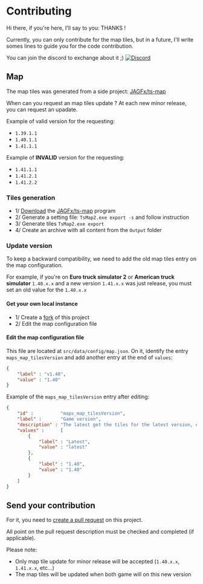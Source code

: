 # Contributing

Hi there, if you're here, I'll say to you: THANKS !

Currently, you can only contribute for the map tiles, but in a future, I'll write somes lines to guide you for the code
contribution.

You can join the discord to exchange about it
;) [![Discord](https://img.shields.io/discord/764915323693826059.svg?label=&logo=discord&logoColor=ffffff&color=7389D8&labelColor=6A7EC2)](https://discord.gg/8abqrEeFxF)

## Map

The map tiles was generated from a side project: [JAGFx/ts-map](https://github.com/JAGFx/ts-map)

When can you request an map tiles update ? At each new minor release, you can request an upadate.

Example of valid version for the requesting:

- `1.39.1.1`
- `1.40.1.1`
- `1.41.1.1`

Example of **INVALID** version for the requesting:

- `1.41.1.1`
- `1.41.2.1`
- `1.41.2.2`

### Tiles generation

- 1/ [Download](https://github.com/JAGFx/ts-map/releases/download/v1.0.0-cli-beta/TsMap2.rar)
  the [JAGFx/ts-map](https://github.com/JAGFx/ts-map) program
- 2/ Generate a setting file: `TsMap2.exe export -s` and follow instruction
- 3/ Generate tiles `TsMap2.exe export`
- 4/ Create an archive with all content from the `Output` folder

### Update version

To keep a backward compatibility, we need to add the old map tiles entry on the map configuration.

For example, if you're on **Euro truck simulator 2** or **American truck simulator** `1.40.x.x` and a new
version `1.41.x.x` was just release, you must set an old value for the `1.40.x.x`

#### Get your own local instance

- 1/ Create a [fork](https://github.com/login?return_to=%2FJAGFx%2Fts-map) of this project
- 2/ Edit the map configuration file

#### Edit the map configuration file

This file are located at `src/data/config/map.json`. On it, identify the entry `maps_map_tilesVersion` and add another
entry at the end of `values`:

````json
{
	"label" : "v1.40",
	"value" : "1.40"
}
````

Example of the `maps_map_tilesVersion` entry after editing:

````json
{
    "id" :          "maps_map_tilesVersion",
    "label" :       "Game version",
    "description" : "The latest get the tiles for the latest version, else the specified version",
    "values" :      [
        {
            "label" : "Latest",
            "value" : "latest"
        },
        {
            "label" : "1.40",
            "value" : "1.40"
        }
    ]
}
````

## Send your contribution

For it, you need to [create a pull request](https://github.com/JAGFx/ets2-dashboard-skin/compare) on this project.

All point on the pull request description must be checked and completed (if applicable).

Please note:

- Only map tile update for minor release will be accepted (`1.40.x.x`, `1.41.x.x`, etc...)
- The map tiles will be updated when both game will on this new version

